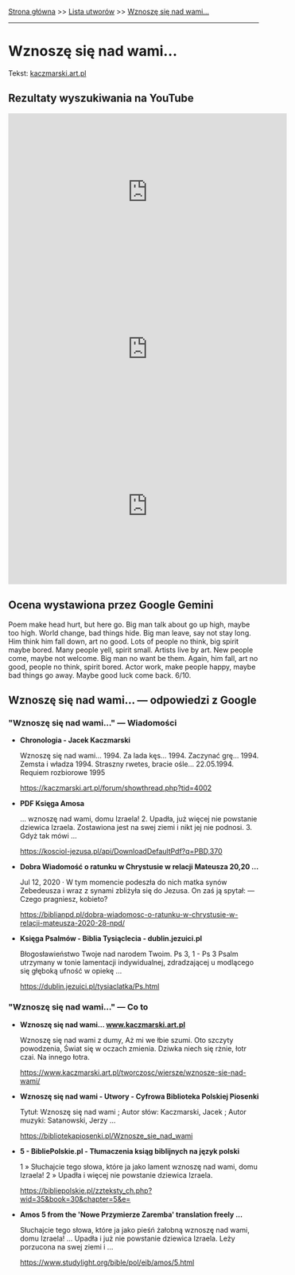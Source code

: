 [Strona główna](../index.md) >> [Lista utworów](../list.md) >> [Wznoszę się nad wami…](663.md)

---

# Wznoszę się nad wami…

Tekst: [kaczmarski.art.pl](https://www.kaczmarski.art.pl/tworczosc/wiersze/wznosze-sie-nad-wami/)

## Rezultaty wyszukiwania na YouTube

<iframe width="560" height="315" src="https://www.youtube.com/embed/NTNcxGVgn9I?si=IdontcarewhotheIRSsendsImnotpayingtaxes" title="YouTube video player" frameborder="0" allow="accelerometer; autoplay; clipboard-write; encrypted-media; gyroscope; picture-in-picture; web-share" referrerpolicy="strict-origin-when-cross-origin" allowfullscreen></iframe>

<iframe width="560" height="315" src="https://www.youtube.com/embed/UMiXSwRNXC8?si=IdontcarewhotheIRSsendsImnotpayingtaxes" title="YouTube video player" frameborder="0" allow="accelerometer; autoplay; clipboard-write; encrypted-media; gyroscope; picture-in-picture; web-share" referrerpolicy="strict-origin-when-cross-origin" allowfullscreen></iframe>

<iframe width="560" height="315" src="https://www.youtube.com/embed/F-gY6DoQSI0?si=IdontcarewhotheIRSsendsImnotpayingtaxes" title="YouTube video player" frameborder="0" allow="accelerometer; autoplay; clipboard-write; encrypted-media; gyroscope; picture-in-picture; web-share" referrerpolicy="strict-origin-when-cross-origin" allowfullscreen></iframe>

## Ocena wystawiona przez Google Gemini

Poem make head hurt, but here go. Big man talk about go up high, maybe too high. World change, bad things hide. Big man leave, say not stay long. Him think him fall down, art no good. Lots of people no think, big spirit maybe bored. Many people yell, spirit small. Artists live by art. New people come, maybe not welcome. Big man no want be them. Again, him fall, art no good, people no think, spirit bored. Actor work, make people happy, maybe bad things go away. Maybe good luck come back. 6/10.


## Wznoszę się nad wami… — odpowiedzi z Google

### "Wznoszę się nad wami…" — Wiadomości

- **Chronologia - Jacek Kaczmarski**

    Wznoszę się nad wami… 1994. Za lada kęs… 1994. Zaczynać grę… 1994. Zemsta i władza 1994. Straszny rwetes, bracie ośle… 22.05.1994. Requiem rozbiorowe 1995 

   <https://kaczmarski.art.pl/forum/showthread.php?tid=4002>
- **PDF Księga Amosa**

    ... wznoszę nad wami, domu Izraela! 2. Upadła, już więcej nie powstanie dziewica Izraela. Zostawiona jest na swej ziemi i nikt jej nie podnosi. 3. Gdyż tak mówi ... 

   <https://kosciol-jezusa.pl/api/DownloadDefaultPdf?q=PBD,370>
- **Dobra Wiadomość o ratunku w Chrystusie w relacji Mateusza 20,20 ...**

    Jul 12, 2020  ·  W tym momencie podeszła do nich matka synów Zebedeusza i wraz z synami zbliżyła się do Jezusa. On zaś ją spytał: — Czego pragniesz, kobieto? 

   <https://biblianpd.pl/dobra-wiadomosc-o-ratunku-w-chrystusie-w-relacji-mateusza-2020-28-npd/>
- **Księga Psalmów - Biblia Tysiąclecia - dublin.jezuici.pl**

    Błogosławieństwo Twoje nad narodem Twoim. Ps 3, 1 - Ps 3 Psalm utrzymany w tonie lamentacji indywidualnej, zdradzającej u modlącego się głęboką ufność w opiekę ... 

   <https://dublin.jezuici.pl/tysiaclatka/Ps.html>

### "Wznoszę się nad wami…" — Co to

- **Wznoszę się nad wami… www.kaczmarski.art.pl**

    Wznoszę się nad wami z dumy, Aż mi we łbie szumi. Oto szczyty powodzenia, Świat się w oczach zmienia. Dziwka niech się rżnie, łotr czai. Na innego łotra. 

   <https://www.kaczmarski.art.pl/tworczosc/wiersze/wznosze-sie-nad-wami/>
- **Wznoszę się nad wami - Utwory - Cyfrowa Biblioteka Polskiej Piosenki**

    Tytuł: Wznoszę się nad wami ; Autor słów: Kaczmarski, Jacek ; Autor muzyki: Satanowski, Jerzy ... 

   <https://bibliotekapiosenki.pl/Wznosze_sie_nad_wami>
- **5 - BibliePolskie.pl - Tłumaczenia ksiąg biblijnych na język polski**

    1 » Słuchajcie tego słowa, które ja jako lament wznoszę nad wami, domu Izraela! 2 » Upadła i więcej nie powstanie dziewica Izraela. 

   <https://bibliepolskie.pl/zzteksty_ch.php?wid=35&book=30&chapter=5&e=>
- **Amos 5 from the 'Nowe Przymierze Zaremba' translation freely ...**

    Słuchajcie tego słowa, które ja jako pieśń żałobną wznoszę nad wami, domu Izraela! ... Upadła i już nie powstanie dziewica Izraela. Leży porzucona na swej ziemi i ... 

   <https://www.studylight.org/bible/pol/eib/amos/5.html>

